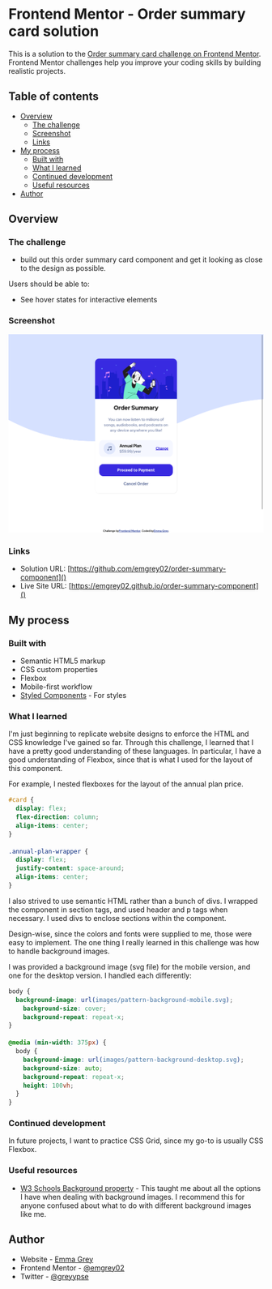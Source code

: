 # Frontend Mentor - Order summary card solution

This is a solution to the [Order summary card challenge on Frontend Mentor](https://www.frontendmentor.io/challenges/order-summary-component-QlPmajDUj). Frontend Mentor challenges help you improve your coding skills by building realistic projects. 

## Table of contents

- [Overview](#overview)
  - [The challenge](#the-challenge)
  - [Screenshot](#screenshot)
  - [Links](#links)
- [My process](#my-process)
  - [Built with](#built-with)
  - [What I learned](#what-i-learned)
  - [Continued development](#continued-development)
  - [Useful resources](#useful-resources)
- [Author](#author)

## Overview

### The challenge

- build out this order summary card component and get it looking as close to the design as possible.

Users should be able to:

- See hover states for interactive elements

### Screenshot

![](images/order-component-screenshot.png)

### Links

- Solution URL: [https://github.com/emgrey02/order-summary-component]()
- Live Site URL: [https://emgrey02.github.io/order-summary-component]()

## My process

### Built with

- Semantic HTML5 markup
- CSS custom properties
- Flexbox
- Mobile-first workflow
- [Styled Components](https://styled-components.com/) - For styles


### What I learned

I'm just beginning to replicate website designs to enforce the HTML and CSS knowledge I've gained so far. Through this challenge, I learned that I have a pretty good understanding of these languages. 
In particular, I have a good understanding of Flexbox, since that is what I used for the layout of this component. 

For example, I nested flexboxes for the layout of the annual plan price.

```css
#card {
  display: flex;
  flex-direction: column;
  align-items: center;
}

.annual-plan-wrapper {
  display: flex;
  justify-content: space-around;
  align-items: center;
}
```
I also strived to use semantic HTML rather than a bunch of divs. I wrapped the component in section tags, and used header and p tags when necessary. I used divs to enclose sections within the component.

Design-wise, since the colors and fonts were supplied to me, those were easy to implement. The one thing I really learned in this challenge was how to handle background images. 

I was provided a background image (svg file) for the mobile version, and one for the desktop version. I handled each differently:

```css
body {
  background-image: url(images/pattern-background-mobile.svg);
    background-size: cover;
    background-repeat: repeat-x;
}

@media (min-width: 375px) {
  body {
    background-image: url(images/pattern-background-desktop.svg);
    background-size: auto;
    background-repeat: repeat-x;
    height: 100vh;
  }
}
```


### Continued development

In future projects, I want to practice CSS Grid, since my go-to is usually CSS Flexbox. 

### Useful resources

- [W3 Schools Background property](https://www.w3schools.com/cssref/pr_background-image.asp) - This taught me about all the options I have when dealing with background images. I recommend this for anyone confused about what to do with different background images like me.

## Author

- Website - [Emma Grey](https://emgrey02.github.io)
- Frontend Mentor - [@emgrey02](https://www.frontendmentor.io/profile/emgrey02)
- Twitter - [@greyypse](https://www.twitter.com/greyypse)
